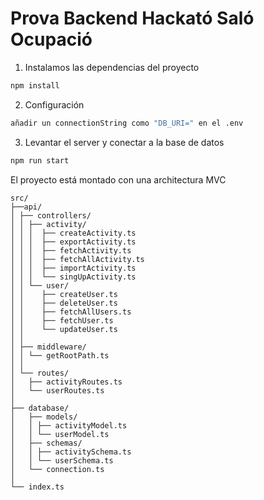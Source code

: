 # Prova Backend Hackató Saló Ocupació

1. Instalamos las dependencias del proyecto

```sh
npm install
```

2. Configuración

```sh
añadir un connectionString como "DB_URI=" en el .env
```

3. Levantar el server y conectar a la base de datos

```sh
npm run start
```

El proyecto está montado con una architectura MVC

```
src/
├──api/
│ ├── controllers/
│ │ ├── activity/
│ │ │  ├── createActivity.ts
│ │ │  ├── exportActivity.ts
│ │ │  ├── fetchActivity.ts
│ │ │  ├── fetchAllActivity.ts
│ │ │  ├── importActivity.ts
│ │ │  └── singUpActivity.ts
│ │ └── user/
│ │    ├── createUser.ts
│ │    ├── deleteUser.ts
│ │    ├── fetchAllUsers.ts
│ │    ├── fetchUser.ts
│ │    └── updateUser.ts
│ │
│ ├── middleware/
│ │ └── getRootPath.ts
│ │
│ └── routes/
│   ├── activityRoutes.ts
│   └── userRoutes.ts
│  
├── database/
│   ├── models/
│   │ ├── activityModel.ts
│   │ └── userModel.ts
│   ├── schemas/
│   │ ├── activitySchema.ts
│   │ └── userSchema.ts
│   └── connection.ts
│ 
└── index.ts

```